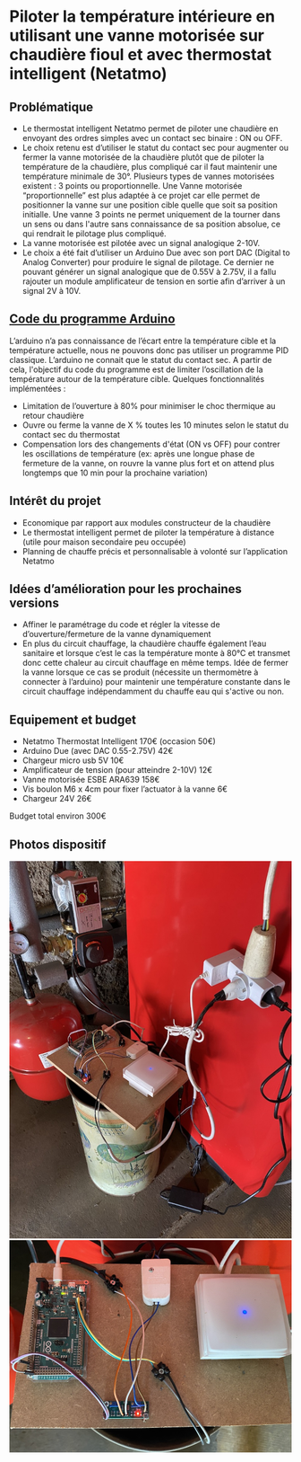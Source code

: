 # Piloter la température intérieure en utilisant une vanne motorisée sur chaudière fioul et avec thermostat intelligent (Netatmo)

## Problématique
* Le thermostat intelligent Netatmo permet de piloter une chaudière en envoyant des ordres simples avec un contact sec binaire : ON ou OFF.
* Le choix retenu est d’utiliser le statut du contact sec pour augmenter ou fermer la vanne motorisée de la chaudière plutôt que de piloter la température de la chaudière, plus compliqué car il faut maintenir une température minimale de 30°. Plusieurs types de vannes motorisées existent : 3 points ou proportionnelle. Une Vanne motorisée “proportionnelle” est plus adaptée à ce projet car elle permet de positionner la vanne sur une position cible quelle que soit sa position initialle. Une vanne 3 points ne permet  uniquement de la tourner dans un sens ou dans l'autre sans connaissance de sa position absolue, ce qui rendrait le pilotage plus compliqué. 
*  La vanne motorisée est pilotée avec un signal analogique 2-10V. 
*  Le choix a été fait d’utiliser un Arduino Due avec son port DAC (Digital to Analog Converter) pour produire le signal de pilotage. Ce dernier ne pouvant générer un signal analogique que de 0.55V à 2.75V, il a fallu rajouter un module amplificateur de tension en sortie afin d’arriver à un signal 2V à 10V.

## [Code du programme Arduino](chaudiere.ino)
L’arduino n’a pas connaissance de l’écart entre la température cible et la température actuelle, nous ne pouvons donc pas utiliser un programme PID classique. L’arduino ne connait que le statut du contact sec. A partir de cela, l'objectif du code du programme est de limiter l’oscillation de la température autour de la température cible. Quelques fonctionnalités implémentées :
* Limitation de l’ouverture à 80% pour minimiser le choc thermique au retour chaudière
* Ouvre ou ferme la vanne de X % toutes les 10 minutes selon le statut du contact sec du thermostat
* Compensation lors des changements d'état (ON vs OFF) pour contrer les oscillations de température (ex: après une longue phase de fermeture de la vanne, on rouvre la vanne plus fort et on attend plus longtemps que 10 min pour la prochaine variation)

## Intérêt du projet
* Economique par rapport aux modules constructeur de la chaudière
* Le thermostat intelligent permet de piloter la température à distance (utile pour maison secondaire peu occupée)
* Planning de chauffe précis et personnalisable à volonté sur l’application Netatmo

## Idées d’amélioration pour les prochaines versions
* Affiner le paramétrage du code et régler la vitesse de d’ouverture/fermeture de la vanne dynamiquement
* En plus du circuit chauffage, la chaudière chauffe également l’eau sanitaire et lorsque c’est le cas la température monte à 80°C et transmet donc cette chaleur au circuit chauffage en même temps. Idée de fermer la vanne lorsque ce cas se produit (nécessite un thermomètre à connecter à l’arduino) pour maintenir une température constante dans le circuit chauffage indépendamment du chauffe eau qui s'active ou non.


## Equipement et budget
* Netatmo Thermostat Intelligent 170€ (occasion 50€)
* Arduino Due (avec DAC 0.55-2.75V) 42€
* Chargeur micro usb 5V 10€
* Amplificateur de tension (pour atteindre 2-10V) 12€
* Vanne motorisée ESBE ARA639 158€
* Vis boulon M6 x 4cm pour fixer l’actuator à la vanne 6€
* Chargeur 24V 26€

Budget total environ 300€



## Photos dispositif 

![alt tag](photos/0.%20Vue%20d'ensemble.jpg)
![alt tag](photos/2.%20Planche.jpg)
